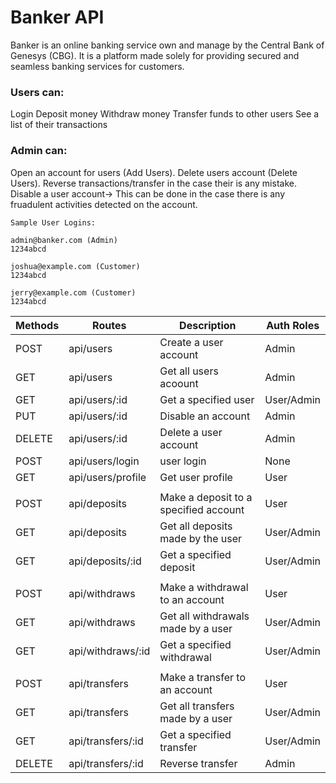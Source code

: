 # Banker API

Banker is an online banking service own and manage by the Central Bank of Genesys (CBG). It is a platform made solely for providing secured and seamless banking services for customers.

### Users can:
 Login
 Deposit money
 Withdraw money
 Transfer funds to other users
 See a list of their transactions

### Admin can:
 Open an account for users (Add Users).
 Delete users account (Delete Users).
 Reverse transactions/transfer in the case their is any mistake.
 Disable a user account-> This can be done in the case there is any fruadulent activities detected on the account.

```
Sample User Logins:

admin@banker.com (Admin)
1234abcd

joshua@example.com (Customer)
1234abcd

jerry@example.com (Customer)
1234abcd
```


| Methods | Routes            | Description                           | Auth Roles |
|---------|-------------------|---------------------------------------|------------|
| POST    | api/users         | Create a user account                 | Admin      |
| GET     | api/users         | Get all users acoount                 | Admin      |
| GET     | api/users/:id     | Get a specified user                  | User/Admin |
| PUT     | api/users/:id     | Disable an account                    | Admin      |
| DELETE  | api/users/:id     | Delete a user account                 | Admin      |
| POST    | api/users/login   | user login                            | None       |
| GET     | api/users/profile | Get user profile                      | User       |
|                                                                                  |
| POST    | api/deposits      | Make a deposit to a specified account | User       |
| GET     | api/deposits      | Get all deposits made by the user     | User/Admin |
| GET     | api/deposits/:id  | Get a specified deposit               | User/Admin |
|                                                                                  |
| POST    | api/withdraws     | Make a withdrawal to an account       | User       |
| GET     | api/withdraws     | Get all withdrawals made by a user    | User/Admin |
| GET     | api/withdraws/:id | Get a specified withdrawal            | User/Admin |
|                                                                                  |
| POST    | api/transfers     | Make a transfer to an account         | User       |
| GET     | api/transfers     | Get all transfers made by a user      | User/Admin |
| GET     | api/transfers/:id | Get a specified transfer              | User/Admin |
| DELETE  | api/transfers/:id | Reverse transfer                      | Admin      |